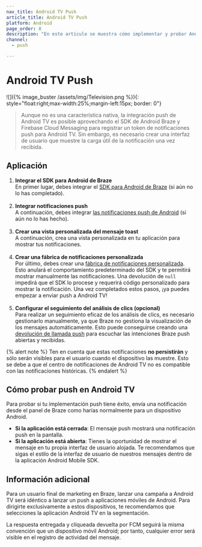 ```yaml
---
nav_title: Android TV Push
article_title: Android TV Push
platform: Android
page_order: 8
description: "En este artículo se muestra cómo implementar y probar Android TV Push."
channel:
  - push

---
```


# Android TV Push
![]({% image_buster /assets/img/Television.png %}){: style="float:right;max-width:25%;margin-left:15px; border: 0"}

> Aunque no es una característica nativa, la integración push de Android TV es posible aprovechando el SDK de Android Braze y Firebase Cloud Messaging para registrar un token de notificaciones push para Android TV. Sin embargo, es necesario crear una interfaz de usuario que muestre la carga útil de la notificación una vez recibida.

## Aplicación

1. **Integrar el SDK para Android de Braze**<br>
En primer lugar, debes integrar el [SDK para Android de Braze]({{site.baseurl}}/developer_guide/platform_integration_guides/android/initial_sdk_setup/android_sdk_integration/?redirected=true) (si aún no lo has completado).<br><br>
2. **Integrar notificaciones push**<br>
A continuación, debes integrar [las notificaciones push de Android]({{site.baseurl}}/developer_guide/platform_integration_guides/android/push_notifications/android/integration/standard_integration/) (si aún no lo has hecho).<br><br>
3. **Crear una vista personalizada del mensaje toast**<br>
A continuación, crea una vista personalizada en tu aplicación para mostrar tus notificaciones.<br><br>
4. **Crear una fábrica de notificaciones personalizada**<br>
Por último, debes crear una [fábrica de notificaciones personalizada]({{site.baseurl}}/developer_guide/platform_integration_guides/android/push_notifications/android/integration/standard_integration/#custom-displaying-notifications). Esto anulará el comportamiento predeterminado del SDK y te permitirá mostrar manualmente las notificaciones. Una devolución de `null` impedirá que el SDK lo procese y requerirá código personalizado para mostrar la notificación. Una vez completados estos pasos, ¡ya puedes empezar a enviar push a Android TV!<br><br>
5. **Configurar el seguimiento del análisis de clics (opcional)**<br>
Para realizar un seguimiento eficaz de los análisis de clics, es necesario gestionarlo manualmente, ya que Braze no gestiona la visualización de los mensajes automáticamente. Esto puede conseguirse creando una [devolución de llamada push]({{site.baseurl}}/developer_guide/platform_integration_guides/android/push_notifications/android/integration/standard_integration/#android-push-listener-callback) para escuchar las intenciones Braze push abiertas y recibidas.

{% alert note %}
Ten en cuenta que estas notificaciones **no persistirán** y sólo serán visibles para el usuario cuando el dispositivo las muestre. Esto se debe a que el centro de notificaciones de Android TV no es compatible con las notificaciones históricas.
{% endalert %} 

## Cómo probar push en Android TV

Para probar si tu implementación push tiene éxito, envía una notificación desde el panel de Braze como harías normalmente para un dispositivo Android.

- **Si la aplicación está cerrada**: El mensaje push mostrará una notificación push en la pantalla.
- **Si la aplicación está abierta**: Tienes la oportunidad de mostrar el mensaje en tu propia interfaz de usuario alojada. Te recomendamos que sigas el estilo de la interfaz de usuario de nuestros mensajes dentro de la aplicación Android Mobile SDK.

## Información adicional
Para un usuario final de marketing en Braze, lanzar una campaña a Android TV será idéntico a lanzar un push a aplicaciones móviles de Android. Para dirigirte exclusivamente a estos dispositivos, te recomendamos que selecciones la aplicación Android TV en la segmentación. 

La respuesta entregada y cliqueada devuelta por FCM seguirá la misma convención que un dispositivo móvil Android; por tanto, cualquier error será visible en el registro de actividad del mensaje.

